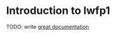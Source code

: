 # Introduction to lwfp1

TODO: write [great documentation](http://jacobian.org/writing/what-to-write/)
